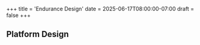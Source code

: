 +++
title = 'Endurance Design'
date = 2025-06-17T08:00:00-07:00
draft = false
+++

## Platform Design